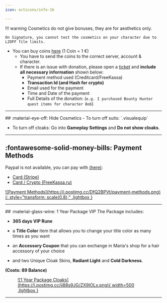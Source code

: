 ```yaml
---
icon: octicons/info-16

---
```


!!! warning
    Cosmetics do not give bonuses, they are for aesthetics only.

    On Signature, you cannot test the cosmetics on your character due to L2OFF file limits.

- You can buy coins [here](https://l2reborn.org/balance/) (1 Coin = 1 €)
  - You have to send the coins to the correct server, account & character.
  - If there is an issue with donation, please open a [ticket](https://l2reborn.org/support/) and **include all necessary information** shown below:
    - Payment method used (Creditcard/FreeKassa)
    - **Transaction Id (and Hash for crypto)**
    - Email used for the payment
    - Time and Date of the payment
    - Full Details of the donation: (`e.g. I purchased Bounty Hunter quest items for character Bob`)


<hr>
## :material-eye-off: Hide Cosmetics
- To turn off suits: `.visualequip`

- To turn off cloaks: Go into **Gameplay Settings** and **Do not show cloaks**.
<hr>

## :fontawesome-solid-money-bills: Payment Methods
Paypal is not available, you can pay with [(here)](https://l2reborn.org/balance/):

- [Card (Stripe)](https://stripe.com/)
- [Card / Crypto (FreeKassa.ru)](https://freekassa.ru/)

<a href="https://postimg.cc/DfQ2BPVt">
![Payment Methods](https://i.postimg.cc/DfQ2BPVt/payment-methods.png){: style="transform: scale(0.8);" .lightbox }
</a>

<hr>
## :material-glass-wine: 1 Year Package VIP
The Package includes:

- **365 days VIP Rune**

- a **Title Color** item that allows you to change your title color as many times as you want

- an **Accessory Coupon** that you can exchange in Maria's shop for a hair accessory of your choice

- and two Unique Cloak Skins, **Radiant Light** and **Cold Darkness**.

**(Costs: 89 Balance)**

<figure markdown="1">
<a href="https://postimg.cc/jj88s9JG">
![1 Year Package Cloaks](https://i.postimg.cc/jj88s9JG/ZX9IOLx.png){ width=500 .lightbox }
</a>
</figure>

<hr>


